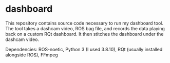 # dashboard

This repository contains source code necessary to run my dashboard tool. The tool takes a dashcam video, ROS bag file, and records the data playing back on a custom RQt dashboard. It then stitches the dashboard under the dashcam video.

Dependencies: ROS-noetic, Python 3 (I used 3.8.10), RQt (usually installed alongside ROS), FFmpeg
